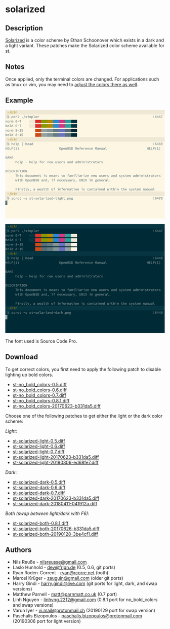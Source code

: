 solarized
=========

Description
-----------
[Solarized](http://ethanschoonover.com/solarized) is a color scheme by Ethan
Schoonover which exists in a dark and a light variant. These patches make the
Solarized color scheme available for st.

Notes
-----
Once applied, only the terminal colors are changed.  For applications
such as tmux or vim, you may need to
[adjust the colors there as well](https://bbs.archlinux.org/viewtopic.php?id=164108).

Example
-------
[![Screenshot](st-solarized-light-s.png)](st-solarized-light.png)

[![Screenshot](st-solarized-dark-s.png)](st-solarized-dark.png)

The font used is Source Code Pro.

Download
--------
To get correct colors, you first need to apply the following patch
to disable lighting up bold colors.

* [st-no\_bold\_colors-0.5.diff](st-no_bold_colors-0.5.diff)
* [st-no\_bold\_colors-0.6.diff](st-no_bold_colors-0.6.diff)
* [st-no\_bold\_colors-0.7.diff](st-no_bold_colors-0.7.diff)
* [st-no\_bold\_colors-0.8.1.diff](st-no_bold_colors-0.8.1.diff)
* [st-no\_bold\_colors-20170623-b331da5.diff](st-no_bold_colors-20170623-b331da5.diff)

Choose one of the following patches to get either the light
or the dark color scheme:

*Light*:

* [st-solarized-light-0.5.diff](st-solarized-light-0.5.diff)
* [st-solarized-light-0.6.diff](st-solarized-light-0.6.diff)
* [st-solarized-light-0.7.diff](st-solarized-light-0.7.diff)
* [st-solarized-light-20170623-b331da5.diff](st-solarized-light-20170623-b331da5.diff)
* [st-solarized-light-20190306-ed68fe7.diff](st-solarized-light-20190306-ed68fe7.diff)

*Dark*:

* [st-solarized-dark-0.5.diff](st-solarized-dark-0.5.diff)
* [st-solarized-dark-0.6.diff](st-solarized-dark-0.6.diff)
* [st-solarized-dark-0.7.diff](st-solarized-dark-0.7.diff)
* [st-solarized-dark-20170623-b331da5.diff](st-solarized-dark-20170623-b331da5.diff)
* [st-solarized-dark-20180411-041912a.diff](st-solarized-dark-20180411-041912a.diff)

*Both (swap between light/dark with F6)*:

* [st-solarized-both-0.8.1.diff](st-solarized-both-0.8.1.diff)
* [st-solarized-both-20170626-b331da5.diff](st-solarized-both-20170626-b331da5.diff)
* [st-solarized-both-20190128-3be4cf1.diff](st-solarized-both-20190128-3be4cf1.diff)

Authors
-------
* Nils Reuße - <nilsreusse@gmail.com>
* Laslo Hunhold - <dev@frign.de> (0.5, 0.6, git ports)
* Ryan Roden-Corrent - <ryan@rcorre.net> (both)
* Marcel Krüger - <zauguin@gmail.com> (older git ports)
* Harry Gindi - <harry.gindi@live.com> (git ports for light, dark, and swap versions)
* Matthew Parnell - <matt@parnmatt.co.uk> (0.7 port)
* Linh Nguyen - <linhvng.2212@gmail.com> (0.8.1 port for no\_bold\_colors and swap versions)
* Varun Iyer - <vi.mail@protonmail.ch> (20190129 port for swap version)
* Paschalis Bizopoulos - <paschalis.bizopoulos@protonmail.com> (20190306 port for light version)
